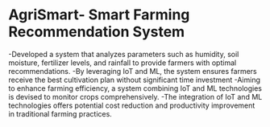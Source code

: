 # AgriSmart- Smart Farming Recommendation System

-Developed a system that analyzes parameters such as humidity, soil moisture, fertilizer levels, and rainfall to
provide farmers with optimal recommendations.
-By leveraging IoT and ML, the system ensures farmers receive the best cultivation plan without significant time
investment
-Aiming to enhance farming efficiency, a system combining IoT and ML technologies is devised to monitor crops comprehensively.
-The integration of IoT and ML technologies offers potential cost reduction and productivity improvement in traditional farming practices.
